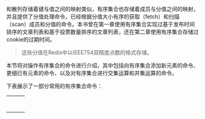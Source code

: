 和散列存储着键与值之间的映射类似，有序集合也存储着成员与分值之间的映射，并且提供了分值处理命令，已经根据分值大小有序的获取（fetch）和扫描（scan）成员和分值的命令。本书曾在第一章使用有序集合实现过基于发布时间排序的文章列表和基于投票数量排序的文章列表，还在第二章使用有序集合存储过cookie的过期时间。

> 这些分值在Redis中以IEEE754双精度点数的格式存储。

本节将对操作有序集合的命令进行介绍，其中包括向有序集合添加新元素的命令、更细已有元素的命令、以及对有序集合进行交集运算和并集运算的命令。

下表展示了一部分常用的有序集合命令：

|  |  |  |
| :--- | :--- | :--- |
|  |  |  |
|  |  |  |
|  |  |  |
|  |  |  |
|  |  |  |
|  |  |  |
|  |  |  |

